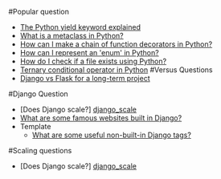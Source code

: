#Popular question
+ [The Python yield keyword explained](http://stackoverflow.com/questions/231767/the-python-yield-keyword-explained)
+ [What is a metaclass in Python?](http://stackoverflow.com/questions/100003/what-is-a-metaclass-in-python)
+ [How can I make a chain of function decorators in Python?](http://stackoverflow.com/questions/739654/how-can-i-make-a-chain-of-function-decorators-in-python)
+ [How can I represent an 'enum' in Python?](http://stackoverflow.com/questions/36932/how-can-i-represent-an-enum-in-python)
+ [How do I check if a file exists using Python?](http://stackoverflow.com/questions/82831/how-do-i-check-if-a-file-exists-using-python)
+ [Ternary conditional operator in Python](http://stackoverflow.com/questions/394809/ternary-conditional-operator-in-python)
#Versus Questions
+ [Django vs Flask for a long-term project](http://stackoverflow.com/questions/3005319/django-vs-flask-for-a-long-term-project)

#Django Question
+ [Does Django scale?] [django_scale] 
+ [What are some famous websites built in Django?](http://stackoverflow.com/questions/1906795/what-are-some-famous-websites-built-in-django)
+ Template
    + [What are some useful non-built-in Django tags?](http://stackoverflow.com/questions/1532021/what-are-some-useful-non-built-in-django-tags)

#Scaling questions
+ [Does Django scale?] [django_scale] 

[django_scale]: http://stackoverflow.com/questions/886221/does-django-scale  "Does django scale"